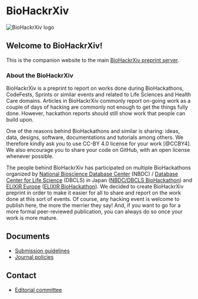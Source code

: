 # BioHackrXiv

![BioHackrXiv logo](assets/BioHackrXiv-logo-transparent-340x140.png)

## Welcome to BioHackrXiv!

This is the companion website to the main [BioHackrXiv preprint server](https://biohackrxiv.org/).

### About the BioHackrXiv

BioHackrXiv is a preprint to report on works done during BioHackathons, CodeFests, Sprints or similar events and related to Life Sciences and Health Care domains. Articles in BioHackrXiv commonly report on-going work as a couple of days of hacking are commonly not enough to get the things fully done. However, hackathon reports should still show work that people can build upon.

One of the reasons behind BioHackathons and similar is sharing: ideas, data, designs, software, documentations and tutorials among others. We therefore kindly ask you to use CC-BY 4.0 license for your work [@CCBY4].  We also encourage you to share your code on GitHub, with an open license whenever possible.

The people behind BioHackrXiv has participated on multiple BioHackathons organized by [National Bioscience Database Center](https://biosciencedbc.jp/en/) (NBDC) / [Database Center for Life Science](http://dbcls.jp/index-en.html) (DBCLS) in Japan ([NBDC/DBCLS BioHackathon](http://biohackathon.org/)) and [ELIXIR Europe](https://elixir-europe.org/) ([ELIXIR BioHackathon](https://www.biohackathon-europe.org/)). We decided to create BioHackrXiv preprint in order to make it easier for all to share and report on the work done at this sort of events. Of course, any hacking event is welcome to publish here, the more the merrier they say! And, if you want to go for a more formal peer-reviewed publication, you can always do so once your work is more mature.

## Documents

* [Submission guidelines](submission_guidelines)
* [Journal policies](journal_policies)

## Contact

* [Editorial committee](mailto:biohackrxiv@googlegroups.com)


